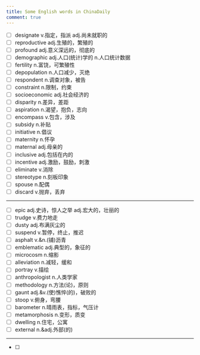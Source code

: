 ```yaml
---
title: Some English words in ChinaDaily
comment: true
---
```


- [ ] designate v.指定，指派 adj.尚未就职的
- [ ] reproductive adj.生殖的，繁殖的
- [ ] profound adj.意义深远的，彻底的
- [ ] demographic adj.人口(统计)学的 n.人口统计数据
- [ ] fertility n.富饶，可繁殖性
- [ ] depopulation n.人口减少，灭绝
- [ ] respondent n.调查对象，被告
- [ ] constraint n.限制，约束
- [ ] socioeconomic adj.社会经济的
- [ ] disparity n.差异，差距
- [ ] aspiration n.渴望，抱负，志向
- [ ] encompass v.包含，涉及
- [ ] subsidy n.补贴
- [ ] initiative n.倡议
- [ ] maternity n.怀孕
- [ ] maternal adj.母亲的
- [ ] inclusive adj.包括在内的
- [ ] incentive adj.激励，鼓励，刺激
- [ ] eliminate v.消除
- [ ] stereotype n.刻板印象
- [ ] spouse n.配偶
- [ ] discard v.抛弃，丢弃

---

- [ ] epic adj.史诗，惊人之举 adj.宏大的，壮丽的
- [ ] trudge v.费力地走
- [ ] dusty adj.布满灰尘的
- [ ] suspend v.暂停，终止，推迟
- [ ] asphalt v.&n.(铺)沥青
- [ ] emblematic adj.典型的，象征的
- [ ] microcosm n.缩影
- [ ] alleviation n.减轻，缓和
- [ ] portray v.描绘
- [ ] anthropologist n.人类学家
- [ ] methodology n.方法(论)，原则
- [ ] gaunt adj.&v.(使)憔悴(的)，破败的
- [ ] stoop v.俯身，弯腰
- [ ] barometer n.晴雨表，指标，气压计
- [ ] metamorphosis n.变形，质变
- [ ] dwelling n.住宅，公寓
- [ ] external n.&adj.外部(的)

---

- [ ] 